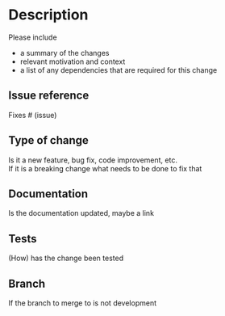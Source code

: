 <!-- Please fill in the appropriate information -->

# Description

Please include
- a summary of the changes
- relevant motivation and context
- a list of any dependencies that are required for this change

## Issue reference

Fixes # (issue)

## Type of change

Is it a new feature, bug fix, code improvement, etc.  
If it is a breaking change what needs to be done to fix that

## Documentation

Is the documentation updated, maybe a link

## Tests

(How) has the change been tested

## Branch

If the branch to merge to is not development


